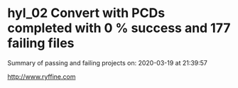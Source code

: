 # hyl_02 Convert with PCDs completed with 0 % success and 177 failing files

Summary of passing and failing projects on: 2020-03-19 at 21:39:57

http://www.ryffine.com
